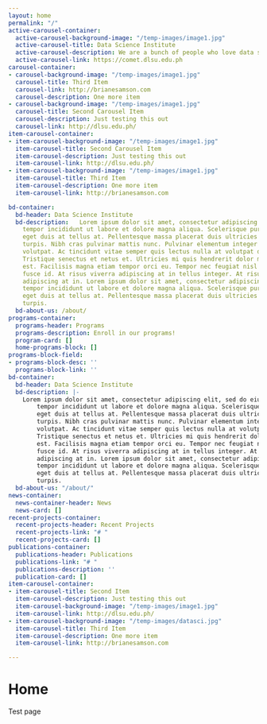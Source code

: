 ```yaml
---
layout: home
permalink: "/"
active-carousel-container:
  active-carousel-background-image: "/temp-images/image1.jpg"
  active-carousel-title: Data Science Institute
  active-carousel-description: We are a bunch of people who love data science.
  active-carousel-link: https://comet.dlsu.edu.ph
carousel-container:
- carousel-background-image: "/temp-images/image1.jpg"
  carousel-title: Third Item
  carousel-link: http://brianesamson.com
  carousel-description: One more item
- carousel-background-image: "/temp-images/image1.jpg"
  carousel-title: Second Carousel Item
  carousel-description: Just testing this out
  carousel-link: http://dlsu.edu.ph/
item-carousel-container:
- item-carousel-background-image: "/temp-images/image1.jpg"
  item-carousel-title: Second Carousel Item
  item-carousel-description: Just testing this out
  item-carousel-link: http://dlsu.edu.ph/
- item-carousel-background-image: "/temp-images/image1.jpg"
  item-carousel-title: Third Item
  item-carousel-description: One more item
  item-carousel-link: http://brianesamson.com

bd-container:
  bd-header: Data Science Institute
  bd-description:   Lorem ipsum dolor sit amet, consectetur adipiscing elit, sed do eiusmod
    tempor incididunt ut labore et dolore magna aliqua. Scelerisque purus semper
    eget duis at tellus at. Pellentesque massa placerat duis ultricies lacus sed
    turpis. Nibh cras pulvinar mattis nunc. Pulvinar elementum integer enim neque
    volutpat. Ac tincidunt vitae semper quis lectus nulla at volutpat diam.
    Tristique senectus et netus et. Ultricies mi quis hendrerit dolor magna eget
    est. Facilisis magna etiam tempor orci eu. Tempor nec feugiat nisl pretium
    fusce id. At risus viverra adipiscing at in tellus integer. At risus viverra
    adipiscing at in. Lorem ipsum dolor sit amet, consectetur adipiscing elit, sed do eiusmod
    tempor incididunt ut labore et dolore magna aliqua. Scelerisque purus semper
    eget duis at tellus at. Pellentesque massa placerat duis ultricies lacus sed
    turpis.
  bd-about-us: /about/
programs-container:
  programs-header: Programs
  programs-description: Enroll in our programs!
  program-card: []
  home-programs-block: []
programs-block-field:
- programs-block-desc: ''
  programs-block-link: ''
bd-container:
  bd-header: Data Science Institute
  bd-description: |-
    Lorem ipsum dolor sit amet, consectetur adipiscing elit, sed do eiusmod
        tempor incididunt ut labore et dolore magna aliqua. Scelerisque purus semper
        eget duis at tellus at. Pellentesque massa placerat duis ultricies lacus sed
        turpis. Nibh cras pulvinar mattis nunc. Pulvinar elementum integer enim neque
        volutpat. Ac tincidunt vitae semper quis lectus nulla at volutpat diam.
        Tristique senectus et netus et. Ultricies mi quis hendrerit dolor magna eget
        est. Facilisis magna etiam tempor orci eu. Tempor nec feugiat nisl pretium
        fusce id. At risus viverra adipiscing at in tellus integer. At risus viverra
        adipiscing at in. Lorem ipsum dolor sit amet, consectetur adipiscing elit, sed do eiusmod
        tempor incididunt ut labore et dolore magna aliqua. Scelerisque purus semper
        eget duis at tellus at. Pellentesque massa placerat duis ultricies lacus sed
        turpis.
  bd-about-us: "/about/"
news-container:
  news-container-header: News
  news-card: []
recent-projects-container:
  recent-projects-header: Recent Projects
  recent-projects-link: "# "
  recent-projects-card: []
publications-container:
  publications-header: Publications
  publications-link: "# "
  publications-description: ''
  publication-card: []
item-carousel-container:
- item-carousel-title: Second Item
  item-carousel-description: Just testing this out
  item-carousel-background-image: "/temp-images/image1.jpg"
  item-carousel-link: http://dlsu.edu.ph/
- item-carousel-background-image: "/temp-images/datasci.jpg"
  item-carousel-title: Third Item
  item-carousel-description: One more item
  item-carousel-link: http://brianesamson.com

---
```

# Home

Test page
